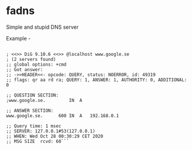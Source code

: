 # fadns

Simple and stupid DNS server

Example -



```fredan@M-C02CFE9KMD6M ~ % dig @localhost www.google.se     

; <<>> DiG 9.10.6 <<>> @localhost www.google.se
; (2 servers found)
;; global options: +cmd
;; Got answer:
;; ->>HEADER<<- opcode: QUERY, status: NOERROR, id: 49319
;; flags: qr aa rd ra; QUERY: 1, ANSWER: 1, AUTHORITY: 0, ADDITIONAL: 0

;; QUESTION SECTION:
;www.google.se.			IN	A

;; ANSWER SECTION:
www.google.se.		600	IN	A	192.168.0.1

;; Query time: 1 msec
;; SERVER: 127.0.0.1#53(127.0.0.1)
;; WHEN: Wed Oct 28 00:30:29 CET 2020
;; MSG SIZE  rcvd: 60```

